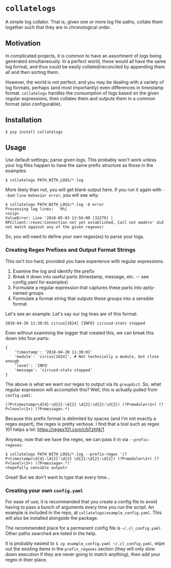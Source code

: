 # `collatelogs`

A simple log collator. That is, given one or more log file paths, collate them together such that they are in chronological order.

## Motivation

In complicated projects, it is common to have an assortment of logs being generated simultaneously. In a perfect world, these would all have the same log format, and thus could be easily collated/reconciled by appending them all and then sorting them.

However, the world is not perfect, and you may be dealing with a variety of log formats, perhaps (and most importantly) even differences in timestamp format. `collatelogs` handles the consumption of logs based on the given regular expressions, then collates them and outputs them in a common format (also configurable).

## Installation

    $ pip install collatelogs

## Usage

Use default settings; parse given logs. This probably won't work unless your log files happen to have the same prefix structure as those in the examples:

    $ collatelogs PATH_WITH_LOGS/*.log

More likely than not, you will get blank output here. If you run it again with `--bad-line-behavior error`, you will see why:
    
    $ collatelogs PATH_WITH_LOGS/*.log -b error
    Processing log lines:   0%|                                                                                        <snip>
    ValueError: Line '2018-05-03 13:56:00 [32279] | RPCclient::rexec:Connection not yet established, Call not made\n' did not match against any of the given regexes! 

So, you will need to define your own regex(es) to parse your logs.


### Creating Regex Prefixes and Output Format Strings

This isn't too hard, provided you have experience with regular expressions.

1. Examine the log and identify the prefix
2. Break it down into useful parts (timestamp, message, etc. -- see config.yaml for examples)
3. Formulate a regular expression that captures these parts into aptly-named groups
4. Formulate a format string that outputs these groups into a sensible format

Let's see an example. Let's say our log lines are of this format:

    2018-04-20 11:30:01 circus[1624] [INFO] circusd-stats stopped

Even without examining the logger that created this, we can break this down into four parts:
    
    {
        'timestamp': '2018-04-20 11:30:01'
        'module': 'circus[1624]', # Not technically a module, but close enough
        'level': 'INFO'
        'message': 'circusd-stats stopped'
    }

The above is what we want our regex to output via its `groupdict`. So, what regular expression will accomplish this? Well, this is actually pulled from `config.yaml`:
    
    (?P<timestamp>\d{4}-\d{2}-\d{2} \d{2}:\d{2}:\d{2}) (?P<module>\S+) (?P<level>\S+) (?P<message>.*)

Because this prefix format is delimited by spaces (and I'm not exactly a regex expert), the regex is pretty verbose. I find that a tool such as regex 101 helps a lot: https://regex101.com/r/bTzhf4/1

Anyway, now that we have the regex, we can pass it in via `--prefix-regexes`:

    $ collatelogs PATH_WITH_LOGS/*.log --prefix-regex '(?P<timestamp>\d{4}-\d{2}-\d{2} \d{2}:\d{2}:\d{2}) (?P<module>\S+) (?P<level>\S+) (?P<message>.*)'
    <hopefully sensible output>

Great! But we don't want to type that every time...

### Creating your own `config.yaml`

For ease of use, it is recommended that you create a config file to avoid having to pass a bunch of arguments every time you run the script. An example is included in the repo, at `collatelogs/example_config.yaml`. This will also be installed alongside the package.

The recommended place for a permanent config file is `~/.cl_config.yaml`. Other paths searched are listed in the help.

It is probably easiest to `$ cp example_config.yaml ~/.cl_config.yaml`, wipe out the existing items in the `prefix_regexes` section (they will only slow down execution if they are never going to match anything), then add your regex in their place.
